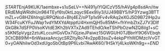 $START$EnjA9KUK/1aembxe+s1uSeLV++N491ylYlQlCzV55/hAVg4p8sdAn/itwERdEMqWRldhUn984TEyf6ts0ktLzqyc9Eex9liy3/UJ49BBY5/hP3Yzwg3BTTmZL+vG8HZ6hIngjURPQNcd+Bhj4EZ/oPTp1x9Fv4vRAq2eXGJ5D9B72lHp2uW34FcuKYFuJWajr1vdYMXYdAtpptU4HxmQjH5v85MH+fhYmbZtxZJ7V3DIfGkG8k7dSFP0VsoKVtdE3Kh2bVXTxZAd9TEhdO/keTShPbOzwNZQ8ilg1+sCs5KNSpVygz2ztuKLccuHGsVDx7iGjzieJPaiwz15GWGUH0TJBbnY9O6VEbqh3CtCB89IM+6nWaaxaAncjycSRZItyRo74v2ppB3suZv4ekpPYhWDMzclVvGT0+yOANhilwOd3xdUgoSbOtBp9P6Lvbi7AwAK60/1HSkYj4LkoWKh9g==$END$